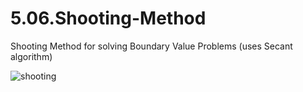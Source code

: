 # 5.06.Shooting-Method
Shooting Method for solving Boundary Value Problems (uses Secant algorithm)

![shooting](https://cloud.githubusercontent.com/assets/15114859/10852287/fcec8abe-7efd-11e5-9b91-e6879c6daa57.png)
